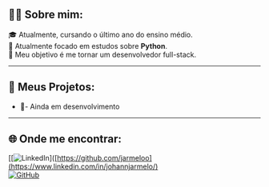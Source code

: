 ## 🧑‍🎓 Sobre mim:

🎓 Atualmente, cursando o último ano do ensino médio.  
📌 Atualmente focado em estudos sobre **Python**.  
🎯 Meu objetivo é me tornar um desenvolvedor full-stack.

---

## 📁 Meus Projetos:

- 📖- Ainda em desenvolvimento

---

## 🌐 Onde me encontrar:

[[![LinkedIn](https://img.shields.io/badge/LinkedIn-0077B5?style=for-the-badge&logo=linkedin&logoColor=white)]([https://github.com/jarmeloo](https://www.linkedin.com/in/johannjarmelo/)  
[![GitHub](https://img.shields.io/badge/GitHub-000?style=for-the-badge&logo=github&logoColor=white)](https://github.com/jarmeloo)
